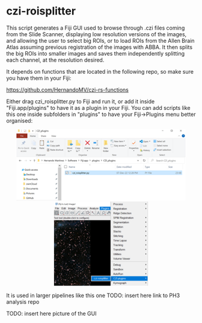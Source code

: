 # czi-roisplitter

This script generates a Fiji GUI used to browse through .czi files coming from the Slide Scanner, 
displaying low resolution versions of the images, 
and allowing the user to select big ROIs, 
or to load ROIs from the Allen Brain Atlas assuming previous registration of the images with ABBA.
It then splits the big ROIs into smaller images and saves them independently splitting each channel,
at the resolution desired.

It depends on functions that are located in the following repo, so make sure you have them in your Fiji:

https://github.com/HernandoMV/czi-rs-functions

Either drag czi_roisplitter.py to Fiji and run it, or add it inside "Fiji.app/plugins" to have it
as a plugin in your Fiji. You can add scripts like this one inside subfolders in "plugins" to have
your Fiji->Plugins menu better organised:

<p align="middle">
  <img src="doc/imgs/Capture.PNG" width=450>
  <img src="doc/imgs/Image.png" width=250>
</p>

It is used in larger pipelines like this one TODO: insert here link to PH3 analysis repo 

TODO: insert here picture of the GUI